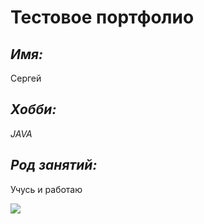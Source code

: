 # Тестовое портфолио

## _Имя:_
Сергей

## _Хобби:_
*JAVA*

## _Род занятий:_
Учусь и работаю 

![](https://cache3.youla.io/files/images/720_720_out/5d/9f/5d9f3c4ff094f3919b783ff5.jpg)
